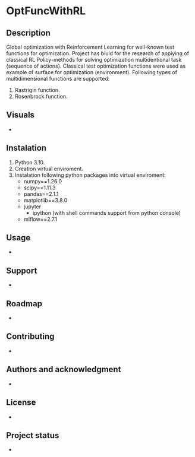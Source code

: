# OptFuncWithRL

## Description
Global optimization with Reinforcement Learning for well-known test functions for optimization.
Project has biuld for the research of applying of classical RL Policy-methods for solving optimization multidentional task (sequence of actions). Classical test optimization functions were used as example of surface for optimization (environment).
Following types of multidimensional functions are supported:
1. Rastrigin  function.
2. Rosenbrock function.

## Visuals
-

## Instalation
1. Python 3.10.
2. Creation virtual enviroment.
3. Instalation following python packages into virtual enviroment:
   - numpy==1.26.0
   - scipy==1.11.3
   - pandas==2.1.1
   - matplotlib==3.8.0
   - jupyter
     - ipython (with shell commands support from python console)
   - mlflow==2.7.1

## Usage
-

## Support
-

## Roadmap
-

## Contributing
-

## Authors and acknowledgment
-

## License
-

## Project status
-
